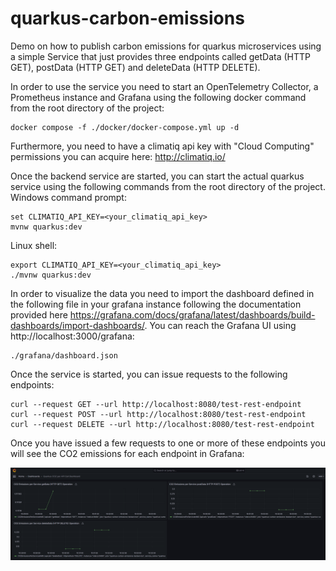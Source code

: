 # quarkus-carbon-emissions
Demo on how to publish carbon emissions for quarkus microservices using a simple Service that just provides three endpoints called getData (HTTP GET), postData (HTTP GET) and deleteData (HTTP DELETE).

In order to use the service you need to start an OpenTelemetry Collector, a Prometheus instance and Grafana using the following docker command from the root directory of the project:  

    docker compose -f ./docker/docker-compose.yml up -d

Furthermore, you need to have a climatiq api key with "Cloud Computing" permissions you can acquire here: http://climatiq.io/

Once the backend service are started, you can start the actual quarkus service using the following commands from the root directory of the project. Windows command prompt:

    set CLIMATIQ_API_KEY=<your_climatiq_api_key>
    mvnw quarkus:dev

Linux shell:

    export CLIMATIQ_API_KEY=<your_climatiq_api_key>
    ./mvnw quarkus:dev

In order to visualize the data you need to import the dashboard defined in the following file in your grafana instance following the documentation provided here https://grafana.com/docs/grafana/latest/dashboards/build-dashboards/import-dashboards/. You can reach the Grafana UI using http://localhost:3000/grafana:
    
    ./grafana/dashboard.json

Once the service is started, you can issue requests to the following endpoints:

    curl --request GET --url http://localhost:8080/test-rest-endpoint
    curl --request POST --url http://localhost:8080/test-rest-endpoint
    curl --request DELETE --url http://localhost:8080/test-rest-endpoint

Once you have issued a few requests to one or more of these endpoints you will see the CO2 emissions for each endpoint in Grafana:

![Screenshot of the Grafana Dashboard](grafana/dashboard_screenshot.png)